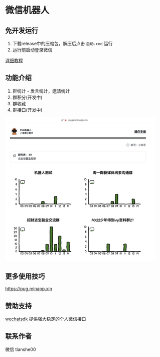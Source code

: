 # 微信机器人

## 免开发运行

1. 下载release中的压缩包，解压后点击 `启动.cmd` 运行
2. 运行前启动登录微信

[详细教程](https://pug.minapp.xin/doc/help)

## 功能介绍

1. 群统计 - 发言统计，邀请统计
2. 群积分(开发中)
3. 群收藏
4. 群接口(开发中)

<img src="./screenshot/demo.webp" style="max-width:480px">

## 更多使用技巧

https://pug.minapp.xin

## 赞助支持

[wechatsdk](https://wechatsdk.com/) 提供强大稳定的个人微信接口

## 联系作者

微信 tianshe00
